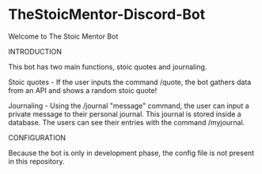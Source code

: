 # TheStoicMentor-Discord-Bot

Welcome to The Stoic Mentor Bot

INTRODUCTION

This bot has two main functions, stoic quotes and journaling.

Stoic quotes - If the user inputs the command /quote, the bot gathers data from an API and shows a random stoic quote!

Journaling - Using the /journal "message" command, the user can input a private message to their personal journal. This journal is stored inside a database. The users can see their entries with the command /myjournal.

CONFIGURATION

Because the bot is only in development phase, the config file is not present in this repository.
